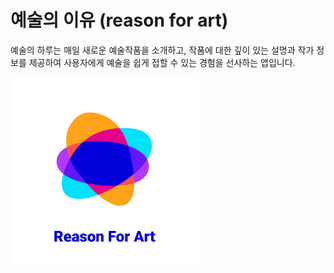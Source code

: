 # 예술의 이유 (reason for art)

예술의 하루는 매일 새로운 예술작품을 소개하고, 작품에 대한 깊이 있는 설명과 작가 정보를 제공하여 사용자에게 예술을 쉽게 접할 수 있는 경험을 선사하는 앱입니다.

<img src="assets/reason_for_art_logo_image.jpg" alt="reason_for_art_logo_image.jpg" width="300" height="300"/>
